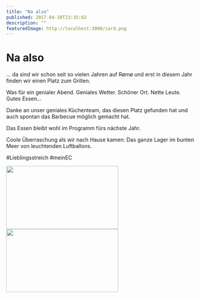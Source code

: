 ```yaml
---
title: "Na also"
published: 2017-04-10T23:35:02
description: ""
featuredImage: http://localhost:3000/card.png
---
```


# Na also

<p>&#8230; da sind wir schon seit so vielen Jahren auf Rømø und erst in diesem Jahr finden wir einen Platz zum Grillen.</p>
<p>Was für ein genialer Abend. Geniales Wetter. Schöner Ort. Nette Leute. Gutes Essen&#8230;</p>
<p>Danke an unser geniales Küchenteam, das diesen Platz gefunden hat und auch spontan das Barbecue möglich gemacht hat.</p>
<p>Das Essen bleibt wohl im Programm fürs nächste Jahr.</p>
<p>Coole Überraschung als wir nach Hause kamen: Das ganze Lager im bunten Meer von leuchtenden Luftballons.</p>
<p>#Lieblingsstreich #meinEC</p>
<p><img data-attachment-id="846" data-permalink="https://www.ec-nordbund.de/na-also/dsc_3844/" data-orig-file="https://www.ec-nordbund.de/wp-content/uploads/DSC_3844.jpg" data-orig-size="3840,2160" data-comments-opened="1" data-image-meta="{&quot;aperture&quot;:&quot;2&quot;,&quot;credit&quot;:&quot;&quot;,&quot;camera&quot;:&quot;D5503&quot;,&quot;caption&quot;:&quot;&quot;,&quot;created_timestamp&quot;:&quot;1491849498&quot;,&quot;copyright&quot;:&quot;&quot;,&quot;focal_length&quot;:&quot;4.9&quot;,&quot;iso&quot;:&quot;160&quot;,&quot;shutter_speed&quot;:&quot;0.015625&quot;,&quot;title&quot;:&quot;&quot;,&quot;orientation&quot;:&quot;1&quot;}" data-image-title="DSC_3844" data-image-description="" data-medium-file="https://www.ec-nordbund.de/wp-content/uploads/DSC_3844-300x169.jpg" data-large-file="https://www.ec-nordbund.de/wp-content/uploads/DSC_3844-1024x576.jpg" class="alignnone size-medium wp-image-846" src="https://www.ec-nordbund.de/wp-content/uploads/DSC_3844-300x169.jpg" alt="" width="300" height="169" srcset="https://www.ec-nordbund.de/wp-content/uploads/DSC_3844-300x169.jpg 300w, https://www.ec-nordbund.de/wp-content/uploads/DSC_3844-768x432.jpg 768w, https://www.ec-nordbund.de/wp-content/uploads/DSC_3844-1024x576.jpg 1024w" sizes="(max-width: 300px) 100vw, 300px" /> <img data-attachment-id="847" data-permalink="https://www.ec-nordbund.de/na-also/dsc_3851/" data-orig-file="https://www.ec-nordbund.de/wp-content/uploads/DSC_3851.jpg" data-orig-size="3840,2160" data-comments-opened="1" data-image-meta="{&quot;aperture&quot;:&quot;2&quot;,&quot;credit&quot;:&quot;&quot;,&quot;camera&quot;:&quot;D5503&quot;,&quot;caption&quot;:&quot;&quot;,&quot;created_timestamp&quot;:&quot;1491861513&quot;,&quot;copyright&quot;:&quot;&quot;,&quot;focal_length&quot;:&quot;4.9&quot;,&quot;iso&quot;:&quot;6400&quot;,&quot;shutter_speed&quot;:&quot;0.125&quot;,&quot;title&quot;:&quot;&quot;,&quot;orientation&quot;:&quot;1&quot;}" data-image-title="DSC_3851" data-image-description="" data-medium-file="https://www.ec-nordbund.de/wp-content/uploads/DSC_3851-300x169.jpg" data-large-file="https://www.ec-nordbund.de/wp-content/uploads/DSC_3851-1024x576.jpg" class="alignnone size-medium wp-image-847" src="https://www.ec-nordbund.de/wp-content/uploads/DSC_3851-300x169.jpg" alt="" width="300" height="169" srcset="https://www.ec-nordbund.de/wp-content/uploads/DSC_3851-300x169.jpg 300w, https://www.ec-nordbund.de/wp-content/uploads/DSC_3851-768x432.jpg 768w, https://www.ec-nordbund.de/wp-content/uploads/DSC_3851-1024x576.jpg 1024w" sizes="(max-width: 300px) 100vw, 300px" /></p>
